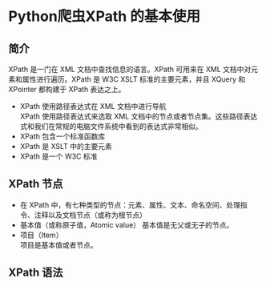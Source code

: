 # Python爬虫XPath 的基本使用
## 简介
XPath 是一门在 XML 文档中查找信息的语言。XPath 可用来在 XML 文档中对元素和属性进行遍历。XPath 是 W3C XSLT 标准的主要元素，并且 XQuery 和 XPointer 都构建于 XPath 表达之上。
- XPath 使用路径表达式在 XML 文档中进行导航  
XPath 使用路径表达式来选取 XML 文档中的节点或者节点集。这些路径表达式和我们在常规的电脑文件系统中看到的表达式非常相似。
- XPath 包含一个标准函数库
- XPath 是 XSLT 中的主要元素
- XPath 是一个 W3C 标准
## XPath 节点
- 在 XPath 中，有七种类型的节点：元素、属性、文本、命名空间、处理指令、注释以及文档节点（或称为根节点）
- 基本值（或称原子值，Atomic value）
基本值是无父或无子的节点。
- 项目（Item）  
项目是基本值或者节点。

## XPath 语法


